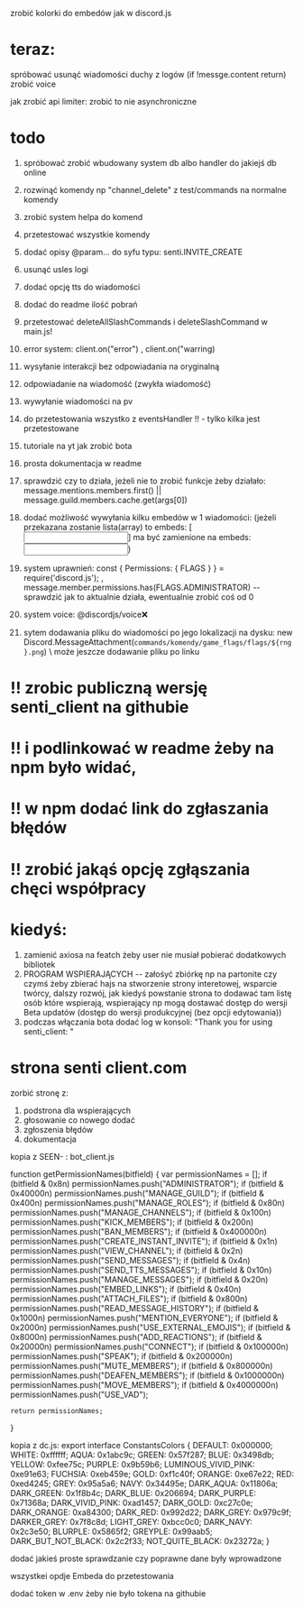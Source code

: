 zrobić kolorki do embedów jak w discord.js

# teraz:
spróbować usunąć wiadomości duchy z logów (if !messge.content return)
zrobić voice

jak zrobić api limiter:
zrobić to nie asynchroniczne

# todo
1. spróbować zrobić wbudowany system db albo handler do jakiejś db online
2. rozwinąć komendy np "channel_delete" z test/commands na normalne komendy
3. zrobić system helpa do komend
4. przetestować wszystkie komendy
5. dodać opisy @param... do syfu typu: senti.INVITE_CREATE
6. usunąć usles logi
7. dodać opcję tts do wiadomości
8. dodać do readme ilość pobrań
9. przetestować deleteAllSlashCommands i deleteSlashCommand w main.js!

10. error system: client.on("error") , client.on("warring)
11. wysyłanie interakcji bez odpowiadania na oryginalną
12. odpowiadanie na wiadomość (zwykła wiadomość)
13. wywyłanie wiadomości na pv
14. do przetestowania wszystko z eventsHandler !! - tylko kilka jest przetestowane
15. tutoriale na yt jak zrobić bota
16. prosta dokumentacja w readme
18. sprawdzić czy to działa, jeżeli nie to zrobić funkcje żeby działało: message.mentions.members.first() || message.guild.members.cache.get(args[0])
19. dodać możliwość wywyłania kilku embedów w 1 wiadomości: (jeżeli przekazana zostanie lista(array) to embeds: [<input>] ma być zamienione na embeds: <input>)
20. system uprawnień: const { Permissions: { FLAGS } } = require('discord.js'); , message.member.permissions.has(FLAGS.ADMINISTRATOR) -- sprawdzić jak to aktualnie działa, ewentualnie zrobić coś od 0
21. system voice: @discordjs/voice❌
22. sytem dodawania pliku do wiadomości po jego lokalizacji na dysku: new Discord.MessageAttachment(`commands/komendy/game_flags/flags/${rng}.png`) \ może jeszcze dodawanie pliku po linku

# !! zrobic publiczną wersję senti_client na githubie
# !! i podlinkować w readme żeby na npm było widać,
# !! w npm dodać link do zgłaszania błędów
# !! zrobić jakąś opcję zgłąszania chęci współpracy

# kiedyś:
1. zamienić axiosa na featch żeby user nie musiał pobierać dodatkowych bibliotek
2. PROGRAM WSPIERAJĄCYCH -- załośyć zbiórkę np na partonite czy czymś żeby zbierać hajs na stworzenie strony interetowej, wsparcie twórcy, dalszy rozwój, jak kiedyś powstanie strona to dodawać tam listę osób które wspierają, wspierający np mogą dostawać dostęp do wersji Beta updatów (dostęp do wersji produkcyjnej (bez opcji edytowania))
3. podczas włączania bota dodać log w konsoli: "Thank you for using senti_client: <link>"

# strona senti client.com
zorbić stronę z:
1. podstrona dla wspierających
2. głosowanie co nowego dodać
3. zgłoszenia błędów
4. dokumentacja

kopia z SEEN- : bot_client.js

function getPermissionNames(bitfield) {
    var permissionNames = [];
    if (bitfield & 0x8n) permissionNames.push("ADMINISTRATOR");
    if (bitfield & 0x40000n) permissionNames.push("MANAGE_GUILD");
    if (bitfield & 0x400n) permissionNames.push("MANAGE_ROLES");
    if (bitfield & 0x80n) permissionNames.push("MANAGE_CHANNELS");
    if (bitfield & 0x100n) permissionNames.push("KICK_MEMBERS");
    if (bitfield & 0x200n) permissionNames.push("BAN_MEMBERS");
    if (bitfield & 0x400000n) permissionNames.push("CREATE_INSTANT_INVITE");
    if (bitfield & 0x1n) permissionNames.push("VIEW_CHANNEL");
    if (bitfield & 0x2n) permissionNames.push("SEND_MESSAGES");
    if (bitfield & 0x4n) permissionNames.push("SEND_TTS_MESSAGES");
    if (bitfield & 0x10n) permissionNames.push("MANAGE_MESSAGES");
    if (bitfield & 0x20n) permissionNames.push("EMBED_LINKS");
    if (bitfield & 0x40n) permissionNames.push("ATTACH_FILES");
    if (bitfield & 0x800n) permissionNames.push("READ_MESSAGE_HISTORY");
    if (bitfield & 0x1000n) permissionNames.push("MENTION_EVERYONE");
    if (bitfield & 0x2000n) permissionNames.push("USE_EXTERNAL_EMOJIS");
    if (bitfield & 0x8000n) permissionNames.push("ADD_REACTIONS");
    if (bitfield & 0x20000n) permissionNames.push("CONNECT");
    if (bitfield & 0x100000n) permissionNames.push("SPEAK");
    if (bitfield & 0x200000n) permissionNames.push("MUTE_MEMBERS");
    if (bitfield & 0x800000n) permissionNames.push("DEAFEN_MEMBERS");
    if (bitfield & 0x1000000n) permissionNames.push("MOVE_MEMBERS");
    if (bitfield & 0x4000000n) permissionNames.push("USE_VAD");

    return permissionNames;
}

kopia z dc.js:
export interface ConstantsColors {
  DEFAULT: 0x000000;
  WHITE: 0xffffff;
  AQUA: 0x1abc9c;
  GREEN: 0x57f287;
  BLUE: 0x3498db;
  YELLOW: 0xfee75c;
  PURPLE: 0x9b59b6;
  LUMINOUS_VIVID_PINK: 0xe91e63;
  FUCHSIA: 0xeb459e;
  GOLD: 0xf1c40f;
  ORANGE: 0xe67e22;
  RED: 0xed4245;
  GREY: 0x95a5a6;
  NAVY: 0x34495e;
  DARK_AQUA: 0x11806a;
  DARK_GREEN: 0x1f8b4c;
  DARK_BLUE: 0x206694;
  DARK_PURPLE: 0x71368a;
  DARK_VIVID_PINK: 0xad1457;
  DARK_GOLD: 0xc27c0e;
  DARK_ORANGE: 0xa84300;
  DARK_RED: 0x992d22;
  DARK_GREY: 0x979c9f;
  DARKER_GREY: 0x7f8c8d;
  LIGHT_GREY: 0xbcc0c0;
  DARK_NAVY: 0x2c3e50;
  BLURPLE: 0x5865f2;
  GREYPLE: 0x99aab5;
  DARK_BUT_NOT_BLACK: 0x2c2f33;
  NOT_QUITE_BLACK: 0x23272a;
}

dodać jakieś proste sprawdzanie czy poprawne dane były wprowadzone

wszystkei opdje Embeda do przetestowania

dodać token w .env żeby nie było tokena na githubie